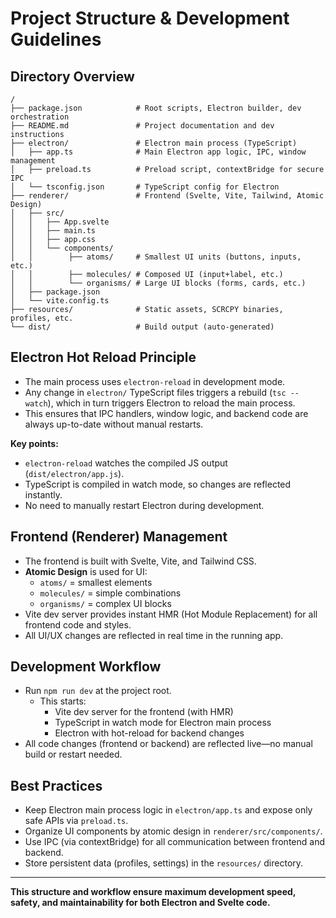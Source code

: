 # Project Structure & Development Guidelines

## Directory Overview

```
/
├── package.json            # Root scripts, Electron builder, dev orchestration
├── README.md               # Project documentation and dev instructions
├── electron/               # Electron main process (TypeScript)
│   ├── app.ts              # Main Electron app logic, IPC, window management
│   ├── preload.ts          # Preload script, contextBridge for secure IPC
│   └── tsconfig.json       # TypeScript config for Electron
├── renderer/               # Frontend (Svelte, Vite, Tailwind, Atomic Design)
│   ├── src/
│   │   ├── App.svelte
│   │   ├── main.ts
│   │   ├── app.css
│   │   └── components/
│   │        ├── atoms/     # Smallest UI units (buttons, inputs, etc.)
│   │        ├── molecules/ # Composed UI (input+label, etc.)
│   │        └── organisms/ # Large UI blocks (forms, cards, etc.)
│   ├── package.json
│   └── vite.config.ts
├── resources/              # Static assets, SCRCPY binaries, profiles, etc.
└── dist/                   # Build output (auto-generated)
```

## Electron Hot Reload Principle

- The main process uses `electron-reload` in development mode.
- Any change in `electron/` TypeScript files triggers a rebuild (`tsc --watch`), which in turn triggers Electron to reload the main process.
- This ensures that IPC handlers, window logic, and backend code are always up-to-date without manual restarts.

**Key points:**
- `electron-reload` watches the compiled JS output (`dist/electron/app.js`).
- TypeScript is compiled in watch mode, so changes are reflected instantly.
- No need to manually restart Electron during development.

## Frontend (Renderer) Management

- The frontend is built with Svelte, Vite, and Tailwind CSS.
- **Atomic Design** is used for UI:  
  - `atoms/` = smallest elements  
  - `molecules/` = simple combinations  
  - `organisms/` = complex UI blocks
- Vite dev server provides instant HMR (Hot Module Replacement) for all frontend code and styles.
- All UI/UX changes are reflected in real time in the running app.

## Development Workflow

- Run `npm run dev` at the project root.
  - This starts:
    - Vite dev server for the frontend (with HMR)
    - TypeScript in watch mode for Electron main process
    - Electron with hot-reload for backend changes
- All code changes (frontend or backend) are reflected live—no manual build or restart needed.

## Best Practices

- Keep Electron main process logic in `electron/app.ts` and expose only safe APIs via `preload.ts`.
- Organize UI components by atomic design in `renderer/src/components/`.
- Use IPC (via contextBridge) for all communication between frontend and backend.
- Store persistent data (profiles, settings) in the `resources/` directory.

---

**This structure and workflow ensure maximum development speed, safety, and maintainability for both Electron and Svelte code.**
